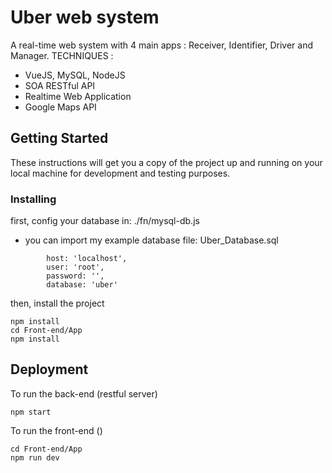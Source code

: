 # Uber web system
A real-time web system with 4 main apps : Receiver, Identifier, Driver and Manager.
TECHNIQUES :
* VueJS, MySQL, NodeJS
* SOA RESTful API
* Realtime Web Application
* Google Maps API


## Getting Started

These instructions will get you a copy of the project up and running on your local machine for development and testing purposes. 
### Installing
first, config your database in: ./fn/mysql-db.js
* you can import my example database file: Uber_Database.sql
```
    	host: 'localhost',
    	user: 'root',
    	password: '',
    	database: 'uber'
```
then, install the project
```
npm install
cd Front-end/App
npm install
```

## Deployment

To run the back-end (restful server)

```
npm start
```

To run the front-end ()

```
cd Front-end/App
npm run dev
```
